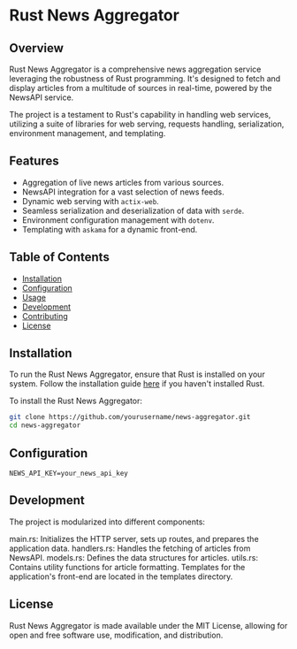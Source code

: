# Rust News Aggregator

## Overview
Rust News Aggregator is a comprehensive news aggregation service leveraging the robustness of Rust programming. It's designed to fetch and display articles from a multitude of sources in real-time, powered by the NewsAPI service.

The project is a testament to Rust's capability in handling web services, utilizing a suite of libraries for web serving, requests handling, serialization, environment management, and templating.

## Features
- Aggregation of live news articles from various sources.
- NewsAPI integration for a vast selection of news feeds.
- Dynamic web serving with `actix-web`.
- Seamless serialization and deserialization of data with `serde`.
- Environment configuration management with `dotenv`.
- Templating with `askama` for a dynamic front-end.

## Table of Contents
- [Installation](#installation)
- [Configuration](#configuration)
- [Usage](#usage)
- [Development](#development)
- [Contributing](#contributing)
- [License](#license)

## Installation
To run the Rust News Aggregator, ensure that Rust is installed on your system. Follow the installation guide [here](https://www.rust-lang.org/tools/install) if you haven't installed Rust.

To install the Rust News Aggregator:
```bash
git clone https://github.com/yourusername/news-aggregator.git
cd news-aggregator
```

## Configuration
```
NEWS_API_KEY=your_news_api_key
```

## Development

The project is modularized into different components:

main.rs: Initializes the HTTP server, sets up routes, and prepares the application data.
handlers.rs: Handles the fetching of articles from NewsAPI.
models.rs: Defines the data structures for articles.
utils.rs: Contains utility functions for article formatting.
Templates for the application's front-end are located in the templates directory.

## License

Rust News Aggregator is made available under the MIT License, allowing for open and free software use, modification, and distribution.



